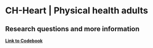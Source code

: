 # CH-Heart | Physical health adults

## Research questions and more information
**[Link to Codebook](https://zenodo.org/records/11093394/files/codebook.xlsx?download=1)**

